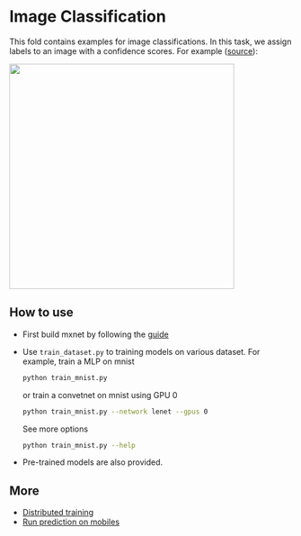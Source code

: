 # Image Classification

This fold contains examples for image classifications. In this task, we assign
labels to an image with a confidence scores. For example ([source](http://papers.nips.cc/paper/4824-imagenet-classification-with-deep-convolutional-neural-networks.pdf)):

<img src=https://raw.githubusercontent.com/dmlc/web-data/master/mxnet/image/image-classification.png
width=400/>

## How to use

- First build mxnet by following the [guide](http://mxnet.readthedocs.org/en/latest/build.html)

- Use `train_dataset.py` to training models on various dataset. For example,
  train a MLP on mnist

  ```bash
  python train_mnist.py
  ```

  or train a convetnet on mnist using GPU 0

  ```bash
  python train_mnist.py --network lenet --gpus 0
  ```

  See more options

  ```bash
  python train_mnist.py --help
  ```

- Pre-trained models are also provided.

## More

- [Distributed training](../distributed-training/)
- [Run prediction on mobiles](http://dmlc.ml/mxnet/2015/11/10/deep-learning-in-a-single-file-for-smart-device.html)
